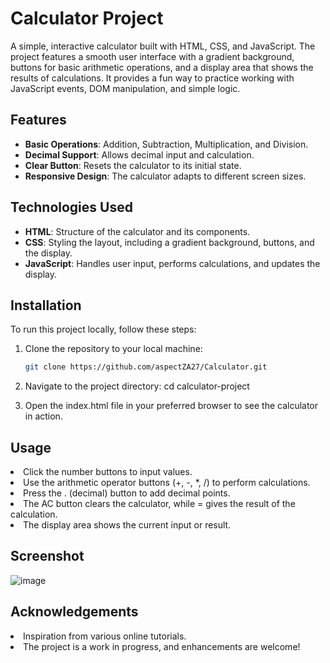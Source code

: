 # Calculator Project

A simple, interactive calculator built with HTML, CSS, and JavaScript. The project features a smooth user interface with a gradient background, buttons for basic arithmetic operations, and a display area that shows the results of calculations. It provides a fun way to practice working with JavaScript events, DOM manipulation, and simple logic.

## Features
- **Basic Operations**: Addition, Subtraction, Multiplication, and Division.
- **Decimal Support**: Allows decimal input and calculation.
- **Clear Button**: Resets the calculator to its initial state.
- **Responsive Design**: The calculator adapts to different screen sizes.

## Technologies Used
- **HTML**: Structure of the calculator and its components.
- **CSS**: Styling the layout, including a gradient background, buttons, and the display.
- **JavaScript**: Handles user input, performs calculations, and updates the display.

## Installation

To run this project locally, follow these steps:

1. Clone the repository to your local machine:
   ```bash
   git clone https://github.com/aspectZA27/Calculator.git

2. Navigate to the project directory:
    cd calculator-project

3. Open the index.html file in your preferred browser to see the calculator in action.

## Usage

<li>Click the number buttons to input values.</li>
<li>Use the arithmetic operator buttons (+, -, *, /) to perform calculations.</li>
<li>Press the . (decimal) button to add decimal points.</li>
<li>The AC button clears the calculator, while = gives the result of the calculation.</li>
<li>The display area shows the current input or result.</li>

## Screenshot
![image](https://github.com/user-attachments/assets/d2bee650-18e0-43f6-881e-5ac0b01639e4)

## Acknowledgements
<li>Inspiration from various online tutorials.</li>
<li>The project is a work in progress, and enhancements are welcome!</li>
